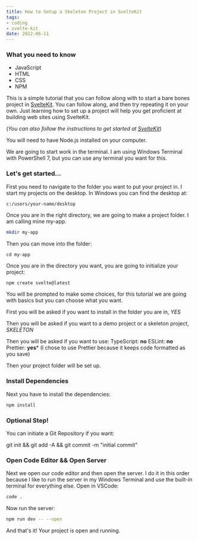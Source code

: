 ```yaml
---
title: How to Setup a Skeleton Project in SvelteKit
tags:
- coding
- svelte-kit
date: 2022-06-11
---
```


### What you need to know

- JavaScript
- HTML
- CSS
- NPM

This is a simple tutorial that you can follow along with to start a bare bones project in [SvelteKit](https://kit.svelte.dev). You can follow along, and then try repeating it on your own. Just learning how to set up a project will help you get proficient at building web sites using SvelteKit. 

(_You can also follow the instructions to get started at [SvelteKit](https://kit.svelte.dev)_)

You will need to have Node.js installed on your computer. 

We are going to start work in the terminal. I am using Windows Terminal with PowerShell 7, but you can use any terminal you want for this.

### Let's get started...
First you need to navigate to the folder you want to put your project in. I start my projects on the desktop. In Windows you can find the desktop at:

`c:/users/your-name/desktop`

Once you are in the right directory, we are going to make a project folder. I am calling mine my-app. 

```bash
mkdir my-app
```

Then you can move into the folder:

`cd my-app`

Once you are in the directory you want, you are going to initialize your project:

```bash
npm create svelte@latest
```

You will be prompted to make some choices, for this tutorial we are going with basics but you can choose what you want.

First you will be asked if you want to install in the folder you are in, _YES_

Then you will be asked if you want to a demo project or a skeleton project, _SKELETON_

Then you will be asked if you want to use: 
TypeScript: **no**
ESLint: **no**
Prettier: **yes*** (I chose to use Prettier because it keeps code formatted as you save)

Then your project folder will be set up.

### Install Dependencies

Next you have to install the dependencies:

```bash
npm install
```

### Optional Step!
You can initiate a Git Repository if you want:

<div class="code-box">
<p>
git init && git add -A && git commit -m "initial commit"
</p>
</div>

### Open Code Editor && Open Server
Next we open our code editor and then open the server. I do it in this order because I like to run the server in my Windows Terminal and use the built-in terminal for everything else. Open in VSCode:

```bash
code .
```

Now run the server:

```bash
npm run dev -- --open
```

And that's it! Your project is open and running. 


